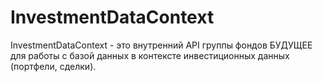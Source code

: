 ﻿# InvestmentDataContext

InvestmentDataContext - это внутренний API группы фондов БУДУЩЕЕ для работы с базой данных в контексте инвестиционных данных (портфели, сделки).